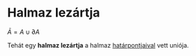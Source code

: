# Halmaz lezártja

$\bar{A} = A \cup \partial A$

Tehát egy **halmaz lezártja** a halmaz [határpontjaival](./hatarpont.md) vett uniója.